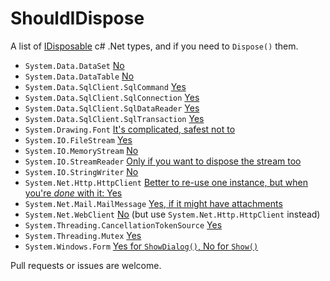 # ShouldIDispose
A list of [IDisposable](https://docs.microsoft.com/en-us/dotnet/api/system.idisposable?view=net-5.0) c# .Net types, and if you need to `Dispose()` them.

* `System.Data.DataSet` [No](https://stackoverflow.com/a/913286)
* `System.Data.DataTable` [No](https://stackoverflow.com/a/913286)
* `System.Data.SqlClient.SqlCommand` [Yes](https://stackoverflow.com/a/1808056)
* `System.Data.SqlClient.SqlConnection` [Yes](https://stackoverflow.com/a/1808056)
* `System.Data.SqlClient.SqlDataReader` [Yes](https://stackoverflow.com/a/744069)
* `System.Data.SqlClient.SqlTransaction` [Yes](https://stackoverflow.com/a/9525729)
* `System.Drawing.Font` [It's complicated, safest not to](https://github.com/dotnet/runtime/issues/36233)
* `System.IO.FileStream` [Yes](https://stackoverflow.com/a/18871099/1521988)
* `System.IO.MemoryStream` [No](https://stackoverflow.com/a/4274769)
* `System.IO.StreamReader` [Only if you want to dispose the stream too](https://stackoverflow.com/a/5461673/1521988)
* `System.IO.StringWriter` [No](https://stackoverflow.com/a/2477076)
* `System.Net.Http.HttpClient` [Better to re-use one instance, but when you're _done_ with it: Yes](https://stackoverflow.com/a/15708633)
* `System.Net.Mail.MailMessage` [Yes, if it might have attachments](https://stackoverflow.com/a/8477820/1521988)
* `System.Net.WebClient` [No](https://codereview.stackexchange.com/a/9726) (but use `System.Net.Http.HttpClient` instead)
* `System.Threading.CancellationTokenSource` [Yes](https://stackoverflow.com/a/9332634/1521988)
* `System.Threading.Mutex` [Yes](https://stackoverflow.com/a/7107218)
* `System.Windows.Form` [Yes for `ShowDialog()`, No for `Show()`](https://stackoverflow.com/a/8315201/1521988)

Pull requests or issues are welcome.
